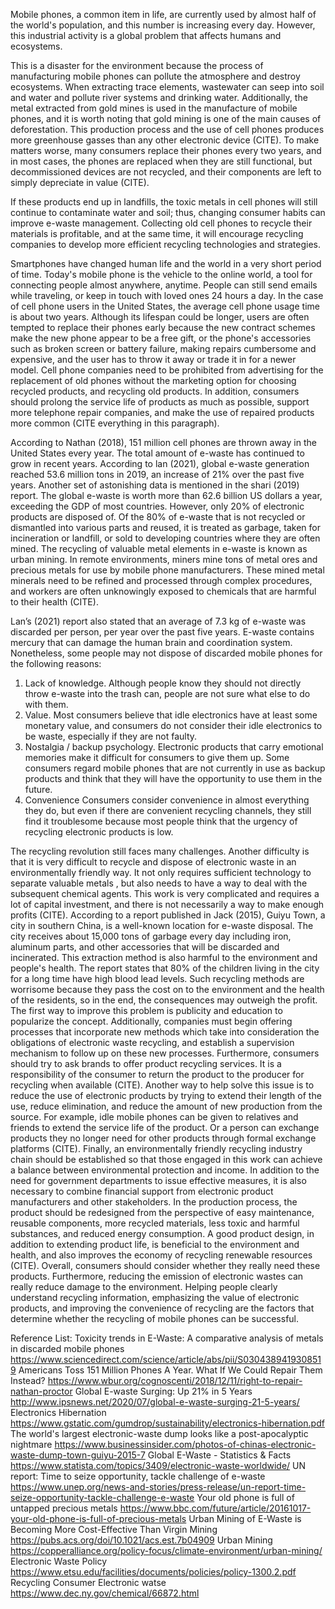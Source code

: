 Mobile phones, a common item in life, are currently used by almost half of the world's population, and this number is increasing every day. However, this industrial activity is a global problem that affects humans and ecosystems.

This is a disaster for the environment because the process of manufacturing mobile phones can pollute the atmosphere and destroy ecosystems. When extracting trace elements, wastewater can seep into soil and water and pollute river systems and drinking water. Additionally, the metal extracted from gold mines is used in the manufacture of mobile phones, and it is worth noting that gold mining is one of the main causes of deforestation. This production process and the use of cell phones produces more greenhouse gasses than any other electronic device (CITE). To make matters worse, many consumers replace their phones every two years, and in most cases, the phones are replaced when they are still functional, but decommissioned devices are not recycled, and their components are left to simply depreciate in value (CITE).


If these products end up in landfills, the toxic metals in cell phones will still continue to contaminate water and soil; thus, changing consumer habits can improve e-waste management.  Collecting old cell phones to recycle their materials is profitable, and at the same time, it will encourage recycling companies to develop more efficient recycling technologies and strategies. 

Smartphones have changed human life and the world in a very short period of time. Today's mobile phone is the vehicle to the online world, a tool for connecting people almost anywhere, anytime. People can still send emails while traveling, or keep in touch with loved ones 24 hours a day. In the case of cell phone users in the United States, the average cell phone usage time is about two years. Although its lifespan could be longer, users are often tempted to replace their phones early because the new contract schemes make the new phone appear to be a free gift, or the phone's accessories such as broken screen or battery failure, making repairs cumbersome and expensive, and the user has to throw it away or trade it in for a newer model. Cell phone companies need to be prohibited from advertising for the replacement of old phones without the marketing option for choosing recycled products, and recycling old products. In addition, consumers should prolong the service life of products as much as possible, support more telephone repair companies, and make the use of repaired products more common (CITE everything in this paragraph).

According to Nathan (2018), 151 million cell phones are thrown away in the United States every year. The total amount of e-waste has continued to grow in recent years. According to lan (2021), global e-waste generation reached 53.6 million tons in 2019, an increase of 21% over the past five years. Another set of astonishing data is mentioned in the shari (2019) report. The global e-waste is worth more than 62.6 billion US dollars a year, exceeding the GDP of most countries. However, only 20% of electronic products are disposed of. Of the 80% of e-waste that is not recycled or dismantled into various parts and reused, it is treated as garbage, taken for incineration or landfill, or sold to developing countries where they are often mined. The recycling of valuable metal elements in e-waste is known as urban mining. In remote environments, miners mine tons of metal ores and precious metals for use by mobile phone manufacturers. These mined metal minerals need to be refined and processed through complex procedures, and workers are often unknowingly exposed to chemicals that are harmful to their health (CITE).

Lan’s (2021) report also stated that an average of 7.3 kg of e-waste was discarded per person, per year over the past five years. E-waste contains mercury that can damage the human brain and coordination system. Nonetheless, some people may not dispose of discarded mobile phones for the following reasons:

1. Lack of knowledge.
Although people know they should not directly throw e-waste into the trash can, people are not sure what else to do with them.
2. Value.
Most consumers believe that idle electronics have at least some monetary value, and consumers do not consider their idle electronics to be waste, especially if they are not faulty.
3. Nostalgia / backup psychology.
Electronic products that carry emotional memories make it difficult for consumers to give them up. Some consumers regard mobile phones that are not currently in use as backup products and think that they will have the opportunity to use them in the future.
4. Convenience
Consumers consider convenience in almost everything they do, but even if there are convenient recycling channels, they still find it troublesome because most people think that the urgency of recycling electronic products is low.

The recycling revolution still faces many challenges. Another difficulty is that it is very difficult to recycle and dispose of electronic waste in an environmentally friendly way. It not only requires sufficient technology to separate valuable metals , but also needs to have a way to deal with the subsequent chemical agents. This work is very complicated and requires a lot of capital investment, and there is not necessarily a way to make enough profits (CITE).
According to a report published in Jack (2015), Guiyu Town, a city in southern China, is a well-known location for e-waste disposal. The city receives about 15,000 tons of garbage every day including iron, aluminum parts, and other accessories that will be discarded and incinerated. This extraction method is also harmful to the environment and people's health. The report states that 80% of the children living in the city for a long time have high blood lead levels. Such recycling methods are worrisome because they pass the cost on to the environment and the health of the residents, so in the end, the consequences may outweigh the profit. 
The first way to improve this problem is publicity and education to popularize the concept. Additionally, companies must begin offering processes that incorporate new methods which take into consideration the obligations of electronic waste recycling, and establish a supervision mechanism to follow up on these new processes. Furthermore, consumers should try to ask brands to offer product recycling services. It is a responsibility of the consumer to return the product to the producer for recycling when available (CITE). Another way to help solve this issue is to reduce the use of electronic products by trying to extend their length of the use, reduce elimination, and reduce the amount of new production from the source. For example, idle mobile phones can be given to relatives and friends to extend the service life of the product. Or a person can exchange products they no longer need for other products through formal exchange platforms (CITE).
Finally, an environmentally friendly recycling industry chain should be established so that those engaged in this work can achieve a balance between environmental protection and income. In addition to the need for government departments to issue effective measures, it is also necessary to combine financial support from electronic product manufacturers and other stakeholders. In the production process, the product should be redesigned from the perspective of easy maintenance, reusable components, more recycled materials, less toxic and harmful substances, and reduced energy consumption. A good product design, in addition to extending product life, is beneficial to the environment and health, and also improves the economy of recycling renewable resources (CITE).
Overall, consumers should consider whether they really need these products. Furthermore, reducing the emission of electronic wastes can really reduce damage to the environment. Helping people clearly understand recycling information, emphasizing the value of electronic products, and improving the convenience of recycling are the factors that determine whether the recycling of mobile phones can be successful.

Reference List: 
Toxicity trends in E-Waste: A comparative analysis of metals in discarded mobile phones
https://www.sciencedirect.com/science/article/abs/pii/S0304389419308519
Americans Toss 151 Million Phones A Year. What If We Could Repair Them Instead?
https://www.wbur.org/cognoscenti/2018/12/11/right-to-repair-nathan-proctor
Global E-waste Surging: Up 21% in 5 Years
http://www.ipsnews.net/2020/07/global-e-waste-surging-21-5-years/
Electronics Hibernation
https://www.gstatic.com/gumdrop/sustainability/electronics-hibernation.pdf
The world's largest electronic-waste dump looks like a post-apocalyptic nightmare
https://www.businessinsider.com/photos-of-chinas-electronic-waste-dump-town-guiyu-2015-7
Global E-Waste - Statistics & Facts
https://www.statista.com/topics/3409/electronic-waste-worldwide/
UN report: Time to seize opportunity, tackle challenge of e-waste
https://www.unep.org/news-and-stories/press-release/un-report-time-seize-opportunity-tackle-challenge-e-waste
Your old phone is full of untapped precious metals
https://www.bbc.com/future/article/20161017-your-old-phone-is-full-of-precious-metals
Urban Mining of E-Waste is Becoming More Cost-Effective Than Virgin Mining
https://pubs.acs.org/doi/10.1021/acs.est.7b04909
Urban Mining
https://copperalliance.org/policy-focus/climate-environment/urban-mining/
Electronic Waste Policy
https://www.etsu.edu/facilities/documents/policies/policy-1300.2.pdf
Recycling Consumer Electronic watse
https://www.dec.ny.gov/chemical/66872.html



